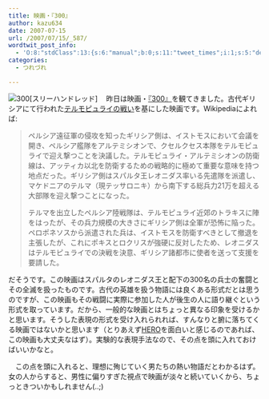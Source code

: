 ```yaml
---
title: 映画・『300』
author: kazu634
date: 2007-07-15
url: /2007/07/15/_587/
wordtwit_post_info:
  - 'O:8:"stdClass":13:{s:6:"manual";b:0;s:11:"tweet_times";i:1;s:5:"delay";i:0;s:7:"enabled";i:1;s:10:"separation";s:2:"60";s:7:"version";s:3:"3.7";s:14:"tweet_template";b:0;s:6:"status";i:2;s:6:"result";a:0:{}s:13:"tweet_counter";i:2;s:13:"tweet_log_ids";a:1:{i:0;i:3053;}s:9:"hash_tags";a:0:{}s:8:"accounts";a:1:{i:0;s:7:"kazu634";}}'
categories:
  - つれづれ

---
```

<div class="section">
<p>
<a href="http://wwws.warnerbros.co.jp/300/" onclick="__gaTracker('send', 'event', 'outbound-article', 'http://wwws.warnerbros.co.jp/300/', '');" target="_blank"><img align="left" alt="300[スリーハンドレッド]" src="http://img.simpleapi.net/small/http://wwws.warnerbros.co.jp/300/" border="0" /></a>
</p>
  
<p>
    　昨日は映画・<a href="http://wwws.warnerbros.co.jp/300/" onclick="__gaTracker('send', 'event', 'outbound-article', 'http://wwws.warnerbros.co.jp/300/', '『300』');" target="_blank">『300』</a>を観てきました。古代ギリシアにて行われた<a href="http://ja.wikipedia.org/wiki/%E3%83%86%E3%83%AB%E3%83%A2%E3%83%94%E3%83%A5%E3%83%A9%E3%82%A4%E3%81%AE%E6%88%A6%E3%81%84" onclick="__gaTracker('send', 'event', 'outbound-article', 'http://ja.wikipedia.org/wiki/%E3%83%86%E3%83%AB%E3%83%A2%E3%83%94%E3%83%A5%E3%83%A9%E3%82%A4%E3%81%AE%E6%88%A6%E3%81%84', 'テルモピュライの戦い');" target="blank">テルモピュライの戦い</a>を基にした映画です。Wikipediaによれば:
</p>
  
<blockquote>
<p>
      ペルシア遠征軍の侵攻を知ったギリシア側は、イストモスにおいて会議を開き、ペルシア艦隊をアルテミシオンで、クセルクセス本隊をテルモピュライで迎え撃つことを決議した。テルモピュライ・アルテミシオンの防衛線は、アッティカ以北を防衛するための戦略的に極めて重要な意味を持つ地点だった。ギリシア側はスパルタ王レオニダス率いる先遣隊を派遣し、マケドニアのテルマ（現テッサロニキ）から南下する総兵力21万を超える大部隊を迎え撃つことになった。
</p>
    
<p>
      テルマを出立したペルシア陸戦隊は、テルモピュライ近郊のトラキスに陣をはったが、その兵力規模の大きさにギリシア側は全軍が恐怖に陥った。ペロポネソスから派遣された兵は、イストモスを防衛すべきとして撤退を主張したが、これにポキスとロクリスが強硬に反対したため、レオニダスはテルモピュライでの決戦を決意、ギリシア諸都市に使者を送って支援を要請した。
</p>
</blockquote>
  
<p>
    だそうです。この映画はスパルタのレオニダス王と配下の300名の兵士の奮闘とその全滅を扱ったものです。古代の英雄を扱う物語には良くある形式だとは思うのですが、この映画もその戦闘に実際に参加した人が後生の人に語り継ぐという形式を取っています。だから、一般的な映画とはちょっと異なる印象を受けるかと思います。そうした表現の形式を受け入れられれば、すんなりと腑に落ちてくる映画ではないかと思います（とりあえず<a href="http://movie.goo.ne.jp/contents/movies/MOVCSTD3402/" onclick="__gaTracker('send', 'event', 'outbound-article', 'http://movie.goo.ne.jp/contents/movies/MOVCSTD3402/', 'HERO');" target="blank">HERO</a>を面白いと感じるのであれば、この映画も大丈夫なはず）。実験的な表現手法なので、その点を頭に入れておけばいいかなと。
</p>
  
<p>
    　この点を頭に入れると、理想に殉じていく男たちの熱い物語だとわかるはず。女の人からすると、男性に偏りすぎた視点で映画が淡々と続いていくから、ちょっときついかもしれません(..;)
</p>
</div>